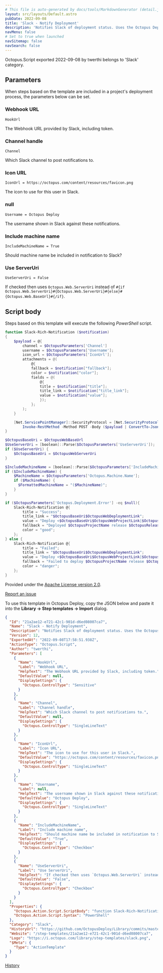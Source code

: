 ```yaml
---
# This file is auto-generated by docs/tools/MarkdownGenerator (detail.js)
layout: src/layouts/Default.astro
pubDate: 2022-09-08
title: 'Slack - Notify Deployment'
description: 'Notifies Slack of deployment status. Uses the Octopus Deploy system variable to determine whether a deployment was successful.'
navMenu: false
# Set to true when launched
navSitemap: false
navSearch: false
---
```


Octopus.Script exported 2022-09-08 by twerthi belongs to 'Slack' category.

## Parameters

When steps based on the template are included in a project's deployment process, the parameters below can be set.


<div class="param">

### Webhook URL

`HookUrl`

The Webhook URL provided by Slack, including token.

</div>
        
<div class="param">

### Channel handle

`Channel`

Which Slack channel to post notifications to.

</div>
        
<div class="param">

### Icon URL

`IconUrl = https://octopus.com/content/resources/favicon.png`

The icon to use for this user in Slack.

</div>
        
<div class="param">

### null

`Username = Octopus Deploy`

The username shown in Slack against these notifications.

</div>
        
<div class="param">

### Include machine name

`IncludeMachineName = True`

Should machine name be included in notification to Slack?

</div>
        
<div class="param">

### Use ServerUri

`UseServerUri = False`

If checked then uses `Octopus.Web.ServerUri` instead of `#{if Octopus.Web.ServerUri}#{Octopus.Web.ServerUri}#{else}#{Octopus.Web.BaseUrl}#{/if}`.

</div>
        

## Script body

Steps based on this template will execute the following *PowerShell* script.

```powershell
function Slack-Rich-Notification ($notification)
{
    $payload = @{
        channel = $OctopusParameters['Channel']
        username = $OctopusParameters['Username'];
        icon_url = $OctopusParameters['IconUrl'];
        attachments = @(
            @{
            fallback = $notification["fallback"];
            color = $notification["color"];
            fields = @(
                @{
                title = $notification["title"];
                title_link = $notification["title_link"];
                value = $notification["value"];
                });
            };
        );
    }

    [Net.ServicePointManager]::SecurityProtocol = [Net.SecurityProtocolType]::Tls12
        Invoke-RestMethod -Method POST -Body ($payload | ConvertTo-Json -Depth 4) -Uri $OctopusParameters['HookUrl']  -ContentType 'application/json' -UseBasicParsing
}

$OctopusBaseUri = $OctopusWebBaseUrl
$UseServerUri = [boolean]::Parse($OctopusParameters['UseServerUri']);
if ($UseServerUri) {
	$OctopusBaseUri = $OctopusWebServerUri
}

$IncludeMachineName = [boolean]::Parse($OctopusParameters['IncludeMachineName']);
if ($IncludeMachineName) {
    $MachineName = $OctopusParameters['Octopus.Machine.Name'];
    if ($MachineName) {
      $FormattedMachineName = "($MachineName)";
    }
}

if ($OctopusParameters['Octopus.Deployment.Error'] -eq $null){
    Slack-Rich-Notification @{
        title = "Success";
        title_link = "$OctopusBaseUri$OctopusWebDeploymentLink";
        value = "Deploy <$OctopusBaseUri$OctopusWebProjectLink|$OctopusProjectName> release <$OctopusBaseUri$OctopusWebReleaseLink|$OctopusReleaseNumber> to $OctopusEnvironmentName $OctopusActionTargetRoles $OctopusDeploymentTenantName $FormattedMachineName";
        fallback = "Deployed $OctopusProjectName release $OctopusReleaseNumber to $OctopusEnvironmentName successfully";
        color = "good";
    };
} else {
    Slack-Rich-Notification @{
        title = "Failed";
        title_link = "$OctopusBaseUri$OctopusWebDeploymentLink";
        value = "Deploy <$OctopusBaseUri$OctopusWebProjectLink|$OctopusProjectName> release <$OctopusBaseUri$OctopusWebReleaseLink|$OctopusReleaseNumber> to $OctopusEnvironmentName $OctopusActionTargetRoles $OctopusDeploymentTenantName $FormattedMachineName";
        fallback = "Failed to deploy $OctopusProjectName release $OctopusReleaseNumber to $OctopusEnvironmentName";
        color = "danger";
    };
}
```

Provided under the [Apache License version 2.0](https://github.com/OctopusDeploy/Library/blob/master/LICENSE.txt).

[Report an issue](https://github.com/OctopusDeploy/Library/issues/new?assignees=&labels=&projects=&template=bug-report.yml&title=Issue%20with%20Slack%20-%20Notify%20Deployment&step-template=Slack%20-%20Notify%20Deployment)

<div class="get-json">

To use this template in Octopus Deploy, copy the JSON below and paste it into the **Library → Step templates → Import** dialog.

```json
{
  "Id": "21a2ae12-e721-42c1-901d-d6ed08007ca7",
  "Name": "Slack - Notify Deployment",
  "Description": "Notifies Slack of deployment status. Uses the Octopus Deploy system variable to determine whether a deployment was successful.",
  "Version": 12,
  "ExportedAt": "2022-09-08T17:58:51.938Z",
  "ActionType": "Octopus.Script",
  "Author": "twerthi",
  "Parameters": [
    {
      "Name": "HookUrl",
      "Label": "Webhook URL",
      "HelpText": "The Webhook URL provided by Slack, including token.",
      "DefaultValue": null,
      "DisplaySettings": {
        "Octopus.ControlType": "Sensitive"
      }
    },
    {
      "Name": "Channel",
      "Label": "Channel handle",
      "HelpText": "Which Slack channel to post notifications to.",
      "DefaultValue": null,
      "DisplaySettings": {
        "Octopus.ControlType": "SingleLineText"
      }
    },
    {
      "Name": "IconUrl",
      "Label": "Icon URL",
      "HelpText": "The icon to use for this user in Slack.",
      "DefaultValue": "https://octopus.com/content/resources/favicon.png",
      "DisplaySettings": {
        "Octopus.ControlType": "SingleLineText"
      }
    },
    {
      "Name": "Username",
      "Label": null,
      "HelpText": "The username shown in Slack against these notifications.",
      "DefaultValue": "Octopus Deploy",
      "DisplaySettings": {
        "Octopus.ControlType": "SingleLineText"
      }
    },
    {
      "Name": "IncludeMachineName",
      "Label": "Include machine name",
      "HelpText": "Should machine name be included in notification to Slack?",
      "DefaultValue": "True",
      "DisplaySettings": {
        "Octopus.ControlType": "Checkbox"
      }
    },
    {
      "Name": "UseServerUri",
      "Label": "Use ServerUri",
      "HelpText": "If checked then uses `Octopus.Web.ServerUri` instead of `#{if Octopus.Web.ServerUri}#{Octopus.Web.ServerUri}#{else}#{Octopus.Web.BaseUrl}#{/if}`.",
      "DefaultValue": "False",
      "DisplaySettings": {
        "Octopus.ControlType": "Checkbox"
      }
    }
  ],
  "Properties": {
    "Octopus.Action.Script.ScriptBody": "function Slack-Rich-Notification ($notification)\n{\n    $payload = @{\n        channel = $OctopusParameters['Channel']\n        username = $OctopusParameters['Username'];\n        icon_url = $OctopusParameters['IconUrl'];\n        attachments = @(\n            @{\n            fallback = $notification[\"fallback\"];\n            color = $notification[\"color\"];\n            fields = @(\n                @{\n                title = $notification[\"title\"];\n                title_link = $notification[\"title_link\"];\n                value = $notification[\"value\"];\n                });\n            };\n        );\n    }\n\n    [Net.ServicePointManager]::SecurityProtocol = [Net.SecurityProtocolType]::Tls12\n        Invoke-RestMethod -Method POST -Body ($payload | ConvertTo-Json -Depth 4) -Uri $OctopusParameters['HookUrl']  -ContentType 'application/json' -UseBasicParsing\n}\n\n$OctopusBaseUri = $OctopusWebBaseUrl\n$UseServerUri = [boolean]::Parse($OctopusParameters['UseServerUri']);\nif ($UseServerUri) {\n\t$OctopusBaseUri = $OctopusWebServerUri\n}\n\n$IncludeMachineName = [boolean]::Parse($OctopusParameters['IncludeMachineName']);\nif ($IncludeMachineName) {\n    $MachineName = $OctopusParameters['Octopus.Machine.Name'];\n    if ($MachineName) {\n      $FormattedMachineName = \"($MachineName)\";\n    }\n}\n\nif ($OctopusParameters['Octopus.Deployment.Error'] -eq $null){\n    Slack-Rich-Notification @{\n        title = \"Success\";\n        title_link = \"$OctopusBaseUri$OctopusWebDeploymentLink\";\n        value = \"Deploy <$OctopusBaseUri$OctopusWebProjectLink|$OctopusProjectName> release <$OctopusBaseUri$OctopusWebReleaseLink|$OctopusReleaseNumber> to $OctopusEnvironmentName $OctopusActionTargetRoles $OctopusDeploymentTenantName $FormattedMachineName\";\n        fallback = \"Deployed $OctopusProjectName release $OctopusReleaseNumber to $OctopusEnvironmentName successfully\";\n        color = \"good\";\n    };\n} else {\n    Slack-Rich-Notification @{\n        title = \"Failed\";\n        title_link = \"$OctopusBaseUri$OctopusWebDeploymentLink\";\n        value = \"Deploy <$OctopusBaseUri$OctopusWebProjectLink|$OctopusProjectName> release <$OctopusBaseUri$OctopusWebReleaseLink|$OctopusReleaseNumber> to $OctopusEnvironmentName $OctopusActionTargetRoles $OctopusDeploymentTenantName $FormattedMachineName\";\n        fallback = \"Failed to deploy $OctopusProjectName release $OctopusReleaseNumber to $OctopusEnvironmentName\";\n        color = \"danger\";\n    };\n}",
    "Octopus.Action.Script.Syntax": "PowerShell"
  },
  "Category": "Slack",
  "HistoryUrl": "https://github.com/OctopusDeploy/Library/commits/master/step-templates//opt/buildagent/work/75443764cd38076d/step-templates/slack-notify-deployment.json",
  "Website": "/step-templates/21a2ae12-e721-42c1-901d-d6ed08007ca7",
  "Logo": "https://i.octopus.com/library/step-templates/slack.png",
  "$Meta": {
    "Type": "ActionTemplate"
  }
}
```

[History](https://github.com/OctopusDeploy/Library/commits/master/step-templates/https://github.com/OctopusDeploy/Library/commits/master/step-templates//opt/buildagent/work/75443764cd38076d/step-templates/slack-notify-deployment.json)

</div>
